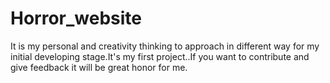# Horror_website
It is my personal and creativity thinking to approach in different way for my initial developing stage.It's my first project..If you want to contribute and give feedback it will be great honor for me. 
